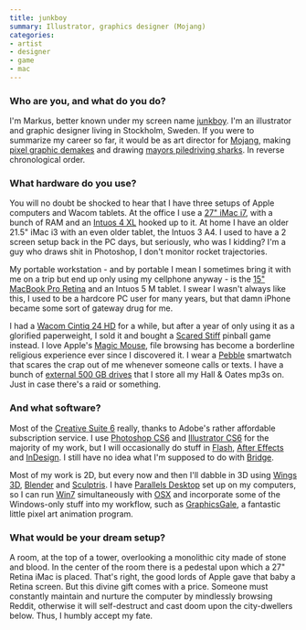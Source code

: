 ```yaml
---
title: junkboy
summary: Illustrator, graphics designer (Mojang)
categories:
- artist
- designer
- game
- mac
---
```


### Who are you, and what do you do?

I'm Markus, better known under my screen name [junkboy](http://jnkboy.tumblr.com/ "Markus' Tumblr site."). I'm an illustrator and graphic designer living in Stockholm, Sweden. If you were to summarize my career so far, it would be as art director for [Mojang](https://mojang.com/ "The Mojang site."), making [pixel graphic demakes](http://kotaku.com/5601850/22-high+caliber-demakes-of-modern-favorites/ "A post on Markus' game demakes.") and drawing [mayors piledriving sharks](http://jnkboy.deviantart.com/art/Haggar-piledriving-a-shark-202701148 "Markus' drawing of Haggar piledriving a shark."). In reverse chronological order.

### What hardware do you use?

You will no doubt be shocked to hear that I have three setups of Apple computers and Wacom tablets. At the office I use a [27" iMac i7][imac], with a bunch of RAM and an [Intuos 4 XL][intuos] hooked up to it. At home I have an older 21.5" iMac i3 with an even older tablet, the Intuos 3 A4. I used to have a 2 screen setup back in the PC days, but seriously, who was I kidding? I'm a guy who draws shit in Photoshop, I don't monitor rocket trajectories.

My portable workstation - and by portable I mean I sometimes bring it with me on a trip but end up only using my cellphone anyway - is the [15" MacBook Pro Retina][macbook-pro] and an Intuos 5 M tablet. I swear I wasn't always like this, I used to be a hardcore PC user for many years, but that damn iPhone became some sort of gateway drug for me.

I had a [Wacom Cintiq 24 HD][cintiq] for a while, but after a year of only using it as a glorified paperweight, I sold it and bought a [Scared Stiff](http://www.ipdb.org/machine.cgi?id=3915 "The Scared Stiff pinball machine.") pinball game instead. I love Apple's [Magic Mouse][magic-mouse], file browsing has become a borderline religious experience ever since I discovered it. I wear a [Pebble][] smartwatch that scares the crap out of me whenever someone calls or texts. I have a bunch of [external 500 GB drives][elements-portable] that I store all my Hall & Oates mp3s on. Just in case there's a raid or something.

### And what software?

Most of the [Creative Suite 6][creative-suite] really, thanks to Adobe's rather affordable subscription service. I use [Photoshop CS6][photoshop] and [Illustrator CS6][illustrator] for the majority of my work, but I will occasionally do stuff in [Flash][], [After Effects][after-effects] and [InDesign][]. I still have no idea what I'm supposed to do with [Bridge][].

Most of my work is 2D, but every now and then I'll dabble in 3D using [Wings 3D][wings-3d], [Blender][] and [Sculptris][]. I have [Parallels Desktop][parallels-desktop] set up on my computers, so I can run [Win7][windows-7] simultaneously with [OSX][macos] and incorporate some of the Windows-only stuff into my workflow, such as [GraphicsGale][], a fantastic little pixel art animation program. 

### What would be your dream setup?

A room, at the top of a tower, overlooking a monolithic city made of stone and blood. In the center of the room there is a pedestal upon which a 27" Retina iMac is placed. That's right, the good lords of Apple gave that baby a Retina screen. But this divine gift comes with a price. Someone must constantly maintain and nurture the computer by mindlessly browsing Reddit, otherwise it will self-destruct and cast doom upon the city-dwellers below. Thus, I humbly accept my fate.

[cintiq]: https://www.wacom.com/en/us/cintiq "A computer screen you can draw on."
[elements-portable]: https://www.wdc.com/en/products/products.aspx?id=470 "A portable external hard drive."
[imac]: https://www.apple.com/imac/ "An all-in-one computer."
[intuos]: https://www.wacom.com/en-us/products/pen-tablets/intuos "A pen tablet."
[macbook-pro]: https://www.apple.com/macbook-pro/ "A laptop."
[magic-mouse]: https://www.apple.com/magicmouse/ "A multi-touch mouse."
[pebble]: https://getpebble.com/ "A smartwatch."
[after-effects]: https://www.adobe.com/products/aftereffects.html "Motion graphics and video editing software."
[blender]: https://www.blender.org/ "A free, open-source 3D renderer."
[bridge]: https://creative.adobe.com/products/bridge "A shared media manager for Adobe CS products."
[creative-suite]: https://www.adobe.com/creativecloud.html "A collection of design tools."
[flash]: https://en.wikipedia.org/wiki/Adobe_Flash "A software and animation editor."
[graphicsgale]: https://graphicsgale.com/us/ "A pixel art editor for Windows."
[illustrator]: https://www.adobe.com/products/illustrator.html "A vector graphics editor."
[indesign]: https://www.adobe.com/products/indesign.html "A desktop/web publishing application."
[macos]: https://en.wikipedia.org/wiki/MacOS "An operating system for Mac hardware."
[parallels-desktop]: https://www.parallels.com/products/desktop/ "A PC emulator for the Mac."
[photoshop]: https://www.adobe.com/products/photoshop.html "A bitmap image editor."
[sculptris]: http://pixologic.com/sculptris/ "3D sculpting software."
[windows-7]: https://en.wikipedia.org/wiki/Windows_7 "An operating system."
[wings-3d]: http://www.wings3d.com/ "A polygon renderer."

